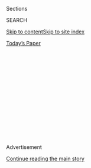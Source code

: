 <div id="app">

<div>

<div>

<div>

<div class="NYTAppHideMasthead css-1q2w90k e1suatyy0">

<div class="section css-ui9rw0 e1suatyy2">

<div class="css-eph4ug er09x8g0">

<div class="css-6n7j50">

</div>

<span class="css-1dv1kvn">Sections</span>

<div class="css-10488qs">

<span class="css-1dv1kvn">SEARCH</span>

</div>

[Skip to content](#site-content)[Skip to site
index](#site-index)

</div>

<div class="css-10698na e1huz5gh0">

</div>

</div>

<div id="masthead-bar-one" class="section hasLinks css-15hmgas e1csuq9d3">

<div class="css-uqyvli e1csuq9d0">

</div>

<div class="css-1uqjmks e1csuq9d1">

</div>

<div class="css-9e9ivx">

[](https://myaccount.nytimes3xbfgragh.onion/auth/login?response_type=cookie&client_id=vi)

</div>

<div class="css-1bvtpon e1csuq9d2">

[Today’s
Paper](https://www.nytimes3xbfgragh.onion/section/todayspaper)

</div>

</div>

</div>

</div>

<div data-aria-hidden="false">

<div id="site-content" data-role="main">

<div>

<div class="css-1aor85t" style="opacity:0.000000001;z-index:-1;visibility:hidden">

<div class="css-1hqnpie">

<div class="css-epjblv">

<span class="css-17xtcya">[Opinion](/section/opinion)</span><span class="css-x15j1o">|</span><span class="css-fwqvlz">Trump’s
Wag-the-Dog
War</span>

</div>

<div class="css-k008qs">

<div class="css-1iwv8en">

<span class="css-18z7m18"></span>

<div>

</div>

</div>

<span class="css-1n6z4y">https://nyti.ms/3jqKriM</span>

<div class="css-1705lsu">

<div class="css-4xjgmj">

<div class="css-4skfbu" data-role="toolbar" data-aria-label="Social Media Share buttons, Save button, and Comments Panel with current comment count" data-testid="share-tools">

  - 
  - 
  - 
  - 
    
    <div class="css-6n7j50">
    
    </div>

  - 
  - 

</div>

</div>

</div>

</div>

</div>

</div>

<div id="NYT_TOP_BANNER_REGION" class="css-13pd83m">

</div>

<div id="top-wrapper" class="css-1sy8kpn">

<div id="top-slug" class="css-l9onyx">

Advertisement

</div>

[Continue reading the main
story](#after-top)

<div class="ad top-wrapper" style="text-align:center;height:100%;display:block;min-height:250px">

<div id="top" class="place-ad" data-position="top" data-size-key="top">

</div>

</div>

<div id="after-top">

</div>

</div>

<div>

<div class="css-v5btjw etb61u70">

<div class="css-v05ibm etb61u71">

[Opinion](/section/opinion)

</div>

</div>

<div id="sponsor-wrapper" class="css-1hyfx7x">

<div id="sponsor-slug" class="css-19vbshk">

Supported by

</div>

[Continue reading the main
story](#after-sponsor)

<div id="sponsor" class="ad sponsor-wrapper" style="text-align:center;height:100%;display:block">

</div>

<div id="after-sponsor">

</div>

</div>

<div class="css-186x18t">

</div>

<div class="css-1vkm6nb ehdk2mb0">

# Trump’s Wag-the-Dog War

</div>

The president is looking for a dangerous domestic enemy to fight.

<div class="css-18e8msd">

<div class="css-vp77d3 epjyd6m0">

<div class="css-1p10dcb ey68jwv0" data-aria-hidden="true">

[![Thomas L.
Friedman](https://static01.graylady3jvrrxbe.onion/images/2018/04/02/opinion/thomas-l-friedman/thomas-l-friedman-thumbLarge.png
"Thomas L. Friedman")](https://www.nytimes3xbfgragh.onion/by/thomas-l-friedman)

</div>

<div class="css-1baulvz">

By [<span class="css-1baulvz last-byline" itemprop="name">Thomas L.
Friedman</span>](https://www.nytimes3xbfgragh.onion/by/thomas-l-friedman)

<div class="css-8atqhb">

Opinion Columnist

</div>

</div>

</div>

  - July 21,
    2020

  - 
    
    <div class="css-4xjgmj">
    
    <div class="css-d8bdto" data-role="toolbar" data-aria-label="Social Media Share buttons, Save button, and Comments Panel with current comment count" data-testid="share-tools">
    
      - 
      - 
      - 
      - 
        
        <div class="css-6n7j50">
        
        </div>
    
      - 
      - 
    
    </div>
    
    </div>

</div>

<div class="css-79elbk" data-testid="photoviewer-wrapper">

<div class="css-z3e15g" data-testid="photoviewer-wrapper-hidden">

</div>

<div class="css-1a48zt4 ehw59r15" data-testid="photoviewer-children">

![<span class="css-cnj6d5 e1z0qqy90" itemprop="copyrightHolder"><span class="css-1ly73wi e1tej78p0">Credit...</span><span><span>Doug
Mills/The New York
Times</span></span></span>](https://static01.graylady3jvrrxbe.onion/images/2020/07/21/opinion/21friedman1/merlin_174530535_b753e93b-5486-4db4-927b-278f18253604-articleLarge.jpg?quality=75&auto=webp&disable=upscale)

</div>

</div>

</div>

<div class="section meteredContent css-1r7ky0e" name="articleBody" itemprop="articleBody">

<div class="css-1fanzo5 StoryBodyCompanionColumn">

<div class="css-53u6y8">

Some presidents, when they get into trouble before an election, try to
“wag the dog” by starting a war abroad. Donald Trump seems ready to
wag the dog by starting a war at home. Be afraid — he just might get his
wish.

How did we get here? Well, when historians summarize the Trump team’s
approach to dealing with the coronavirus, it will take only a few
paragraphs:

“They talked as if they were locking down like China. They acted as if
they were going for herd immunity like Sweden. They prepared for
neither. And they claimed to be superior to both. In the end, they got
the worst of all worlds — uncontrolled viral spread and an unemployment
catastrophe.

“And then the story turned really dark.

“As the virus spread, and businesses had to shut down again and schools
and universities were paralyzed as to whether to open or stay closed in
the fall, Trump’s poll numbers nose-dived. Joe Biden opened up a
15-point lead in a national head-to-head survey.

“So, in a desperate effort to salvage his campaign, Trump turned to the
Middle East Dictator’s Official Handbook and found just what he was
looking for, the chapter titled, ‘What to Do When Your People Turn
Against You?’

</div>

</div>

<div class="css-1fanzo5 StoryBodyCompanionColumn">

<div class="css-53u6y8">

“Answer: Turn them against each other and then present yourself as the
only source of law and order.”

America blessedly is not Syria, yet, but Trump is adopting the same
broad approach that Bashar al-Assad did back in 2011, when peaceful
protests broke out in the southern Syrian town of Dara’a, calling for
democratic reforms; the protests then spread throughout the country.

Had al-Assad responded with even the mildest offer of more participatory
politics, he would have been hailed as a savior by a majority of
Syrians. One of their main chants during the demonstrations was,
“Silmiya, silmiya” (“Peaceful, peaceful”).

But al-Assad did not want to share power, and so he made sure that the
protests were not peaceful. He had his soldiers open fire on and arrest
nonviolent demonstrators, many of them Sunni Muslims. Over time, the
peaceful, secular elements of the Syrian democracy movement were
sidelined, as hardened Islamists began to spearhead the fight against
al-Assad. In the process, the uprising was transformed into a naked,
rule-or-die sectarian civil war between al-Assad’s Alawite Shiite forces
and various Sunni jihadist groups.

</div>

</div>

<div class="css-1fanzo5 StoryBodyCompanionColumn">

<div class="css-53u6y8">

Al-Assad got exactly what he wanted — not a war between his dictatorship
and his people peacefully asking to have their voices heard, but a war
with Islamic radicals in which he could play the law-and-order
president, backed by Russia and Iran. In the end, his country was
destroyed and hundreds of thousands of Syrians were killed or forced to
flee. But al-Assad stayed in power. Today, he’s the top dog on a pile of
rubble.

</div>

</div>

<div class="css-nvxo42 e73j0it0">

<div class="css-1xdhyk6 erfvjey0">

<span class="css-1ly73wi e1tej78p0">Image</span>

<div class="css-zjzyr8">

<div data-testid="lazyimage-container" style="height:257.77777777777777px">

</div>

</div>

</div>

<span class="css-16f3y1r e13ogyst0" data-aria-hidden="true">A banner
depicting the Syrian dictator Bashar al-Assad hanging in late 2018 in
Douma, Syria. The town was retaken months earlier by the government from
rebels after heavy fighting and
airstrikes.</span><span class="css-cnj6d5 e1z0qqy90" itemprop="copyrightHolder"><span class="css-1ly73wi e1tej78p0">Credit...</span><span>Marko
Djurica/Reuters</span></span>

<div class="css-1xdhyk6 erfvjey0">

<span class="css-1ly73wi e1tej78p0">Image</span>

<div class="css-zjzyr8">

<div data-testid="lazyimage-container" style="height:257.77777777777777px">

</div>

</div>

</div>

<span class="css-16f3y1r e13ogyst0" data-aria-hidden="true">Syrians
walking amid the rubble of damaged buildings after an airstrike in
2018.</span><span class="css-cnj6d5 e1z0qqy90" itemprop="copyrightHolder"><span class="css-1ly73wi e1tej78p0">Credit...</span><span>Mohammed
Badra/EPA, via Shutterstock</span></span>

</div>

<div class="css-1fanzo5 StoryBodyCompanionColumn">

<div class="css-53u6y8">

I have zero tolerance for any American protesters who resort to violence
in any U.S. city, because it damages homes and businesses already
hammered by the coronavirus — many of them minority-owned — and because
violence will only turn off and repel the majority needed to drive
change.

But when I heard Trump suggest, as he did in the Oval Office on Monday,
that he was going to send federal forces into U.S. cities, where the
local mayors have not invited him, the first word that popped into my
head was “Syria.”

Listen to [how Trump put
it](https://www.whitehouse.gov/briefings-statements/remarks-president-trump-phase-four-negotiations/):
“I’m going to do something — that, I can tell you. Because we’re not
going to let New York and Chicago and Philadelphia and Detroit and
Baltimore and all of these — Oakland is a mess. We’re not going to let
this happen in our country.”

These cities, Trump stressed, are “all run by very liberal Democrats.
All run, really, by radical left. If Biden got in, that would be true
for the country. The whole country would go to hell. And we’re not going
to let it go to hell.”

This is coming so straight from the Middle East Dictator’s Handbook,
it’s chilling. In Syria, al-Assad used plainclothes, pro-regime thugs,
known as the shabiha (“the apparitions”) to make protesters disappear.
In Portland, Ore., we saw militarized federal forces wearing battle
fatigues, but no identifiable markings, arresting people and putting
them into unmarked vans. How can this happen in America?

Authoritarian populists — whether Recep Tayyip Erdogan in Turkey, Jair
Bolsonaro in Brazil, Rodrigo Duterte in the Philippines, Vladimir Putin
in Russia, Viktor Orban in Hungary, Jaroslaw Kaczynski in Poland, or
al-Assad — “win by dividing the people and presenting themselves as the
savior of the good and ordinary citizens against the undeserving agents
of subversion and ‘cultural pollution,’” explained Stanford’s Larry
Diamond, author of “[Ill
Winds](https://diamond-democracy.stanford.edu/publications/ill-winds-saving-democracy-russian-rage-chinese-ambition-and-american-complacency):
Saving Democracy From Russian Rage, Chinese Ambition, and American
Complacency.”

</div>

</div>

<div class="css-1fanzo5 StoryBodyCompanionColumn">

<div class="css-53u6y8">

In the face of such a threat, the left needs to be smart. Stop calling
for “defunding the police” and then saying that “defunding” doesn’t mean
disbanding. If it doesn’t mean that then say what it means: “reform.”
**** Defunding the police, calling police officers “pigs,” taking over
whole neighborhoods with barricades — these are terrible messages, not
to mention strategies, easily exploitable by Trump.

The scene that The Times’s [Mike Baker
described](https://www.nytimes3xbfgragh.onion/2020/07/21/us/portland-protests.html)
from Portland in the early hours of Tuesday — Day 54 of the protests
there — is not good: “Some leaders in the Black community, grateful for
a reckoning on race, worry that what should be a moment for racial
justice could be squandered by violence. Businesses supportive of
reforms have been left demoralized by the mayhem the protests have
brought. … On Tuesday morning, police said another jewelry store had
been looted. As federal agents appeared to try detaining one person,
others in the crowd rushed to free the person.”

</div>

</div>

<div class="css-79elbk" data-testid="photoviewer-wrapper">

<div class="css-z3e15g" data-testid="photoviewer-wrapper-hidden">

</div>

<div class="css-1a48zt4 ehw59r15" data-testid="photoviewer-children">

![<span class="css-16f3y1r e13ogyst0" data-aria-hidden="true">Federal
agents continued their clash with protesters in Portland, Ore., early
Tuesday
morning.</span><span class="css-cnj6d5 e1z0qqy90" itemprop="copyrightHolder"><span class="css-1ly73wi e1tej78p0">Credit...</span><span>Mason
Trinca for The New York
Times</span></span>](https://static01.graylady3jvrrxbe.onion/images/2020/07/21/opinion/21friedman4/merlin_174794280_39d41952-5fff-4e3e-b3f2-fdee72b4c3f9-articleLarge.jpg?quality=75&auto=webp&disable=upscale)

</div>

</div>

<div class="css-1fanzo5 StoryBodyCompanionColumn">

<div class="css-53u6y8">

A new [Washington Post-ABC News poll,](https://wapo.st/3jiOiyp)
according to The Post, found that a “majority of Americans support the
Black Lives Matter movement and a record 69 percent say Black people and
other minorities are not treated as equal to white people in the
criminal justice system. But the public generally opposes calls to shift
some police funding to social services or remove statues of Confederate
generals or presidents who enslaved people.”

All of this street violence and defund-the-police rhetoric plays into
the only [effective Trump
ad](https://www.nytimes3xbfgragh.onion/2020/07/21/us/politics/trump-portland-federal-agents.html)
that I’ve seen on television. It goes like this: A phone rings and a
recording begins: “You have reached the 911 police emergency line. Due
to defunding of the police department, we’re sorry but no one is here to
take your call. If you’re calling to report a rape, please press 1. To
report a murder, press 2. To report a home invasion, press 3. For all
other crimes, leave your name and number and someone will get back to
you. Our estimated wait time is currently five days. Goodbye.”

Today’s protesters need to trump Trump by taking a page from another
foreign leader — a liberal — Ekrem Imamoglu, who managed to win the 2019
election to become the mayor of Istanbul, despite the illiberal Erdogan
using every dirty trick possible to steal the election. Imamoglu’s
campaign strategy was called “radical love.”

Radical love meant reaching out to the more traditional and religious
Erdogan supporters, listening to them, showing them respect and making
clear that they were not “the enemy” — that Erdogan was the enemy,
because he was the enemy of unity and mutual respect, and there could be
no progress without them.

</div>

</div>

<div class="css-1fanzo5 StoryBodyCompanionColumn">

<div class="css-53u6y8">

As a [recent
essay](https://www.journalofdemocracy.org/articles/the-pushback-against-populism-running-on-radical-love-in-turkey/)
on Imamoglu’s strategy in The Journal of Democracy noted, he overcame
Erdogan with a “message of inclusiveness, an attitude of respect toward
\[Erdogan\] supporters, and a focus on bread-and-butter issues that
could unite voters across opposing political camps. On June 23, Imamoglu
was again elected mayor of Istanbul, but this time with more than 54
percent of the vote — the largest mandate obtained by an Istanbul mayor
since 1984 — against 45 percent for his opponent.”

Radical love. Wow. I bet that could work in America, too. It’s the
perfect answer to Trump’s politics of division — and it’s the one
strategy he’ll never imitate.

*The Times is committed to publishing* [*a diversity of
letters*](https://www.nytimes3xbfgragh.onion/2019/01/31/opinion/letters/letters-to-editor-new-york-times-women.html)
*to the editor. We’d like to hear what you think about this or any of
our articles. Here are some*
[*tips*](https://help.nytimes3xbfgragh.onion/hc/en-us/articles/115014925288-How-to-submit-a-letter-to-the-editor)*.
And here’s our email:*
[*letters@NYTimes.com*](mailto:letters@NYTimes.com)*.*

*Follow The New York Times Opinion section on*
[*Facebook*](https://www.facebookcorewwwi.onion/nytopinion)*,* [*Twitter
(@NYTopinion)*](http://twitter.com/NYTOpinion) *and*
[*Instagram*](https://www.instagram.com/nytopinion/)*.*

</div>

</div>

</div>

<div>

</div>

<div>

</div>

<div>

</div>

<div>

<div id="bottom-wrapper" class="css-1ede5it">

<div id="bottom-slug" class="css-l9onyx">

Advertisement

</div>

[Continue reading the main
story](#after-bottom)

<div id="bottom" class="ad bottom-wrapper" style="text-align:center;height:100%;display:block;min-height:90px">

</div>

<div id="after-bottom">

</div>

</div>

</div>

</div>

</div>

## Site Index

<div>

</div>

## Site Information Navigation

  - [© <span>2020</span> <span>The New York Times
    Company</span>](https://help.nytimes3xbfgragh.onion/hc/en-us/articles/115014792127-Copyright-notice)

<!-- end list -->

  - [NYTCo](https://www.nytco.com/)
  - [Contact
    Us](https://help.nytimes3xbfgragh.onion/hc/en-us/articles/115015385887-Contact-Us)
  - [Work with us](https://www.nytco.com/careers/)
  - [Advertise](https://nytmediakit.com/)
  - [T Brand Studio](http://www.tbrandstudio.com/)
  - [Your Ad
    Choices](https://www.nytimes3xbfgragh.onion/privacy/cookie-policy#how-do-i-manage-trackers)
  - [Privacy](https://www.nytimes3xbfgragh.onion/privacy)
  - [Terms of
    Service](https://help.nytimes3xbfgragh.onion/hc/en-us/articles/115014893428-Terms-of-service)
  - [Terms of
    Sale](https://help.nytimes3xbfgragh.onion/hc/en-us/articles/115014893968-Terms-of-sale)
  - [Site
    Map](https://spiderbites.nytimes3xbfgragh.onion)
  - [Help](https://help.nytimes3xbfgragh.onion/hc/en-us)
  - [Subscriptions](https://www.nytimes3xbfgragh.onion/subscription?campaignId=37WXW)

</div>

</div>

</div>

</div>
